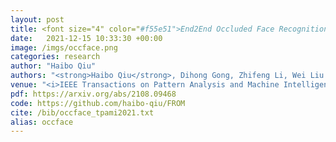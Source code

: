 ```yaml
---
layout: post
title: <font size="4" color="#f55e51">End2End Occluded Face Recognition by Masking Corrupted Features</font>
date:   2021-12-15 10:33:30 +00:00
image: /imgs/occface.png
categories: research
author: "Haibo Qiu"
authors: "<strong>Haibo Qiu</strong>, Dihong Gong, Zhifeng Li, Wei Liu and Dacheng Tao"
venue: "<i>IEEE Transactions on Pattern Analysis and Machine Intelligence (<strong>TPAMI</strong>)</i>"
pdf: https://arxiv.org/abs/2108.09468
code: https://github.com/haibo-qiu/FROM
cite: /bib/occface_tpami2021.txt
alias: occface
---
```


